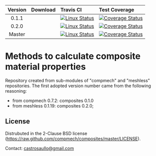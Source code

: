 |  Version	| Download | Travis CI | Test Coverage |
| :-------:	| :--- 	   | :---      | :---          |
|   0.1.1	|          | [![Linux Status](https://img.shields.io/travis/compmech/composites/0.1.1.svg)](https://travis-ci.org/compmech/composites) | [![Coverage Status](https://coveralls.io/repos/github/compmech/composites/badge.svg?branch=0.1.1)](https://coveralls.io/github/compmech/composites?branch=0.1.1) |
|   0.2.0	|          | [![Linux Status](https://img.shields.io/travis/compmech/composites/0.2.0.svg)](https://travis-ci.org/compmech/composites) | [![Coverage Status](https://coveralls.io/repos/github/compmech/composites/badge.svg?branch=0.2.0)](https://coveralls.io/github/compmech/composites?branch=0.2.0) |
|   Master	|          | [![Linux Status](https://img.shields.io/travis/compmech/composites/master.svg)](https://travis-ci.org/compmech/composites) | [![Coverage Status](https://coveralls.io/repos/github/compmech/composites/badge.svg?branch=master)](https://coveralls.io/github/compmech/composites?branch=master) |


Methods to calculate composite material properties
==================================================
Repository created from sub-modules of "compmech" and "meshless" repositories.
The first adopted version number came from the following reasoning:

- from compmech 0.7.2: composites 0.1.0
- from meshless 0.1.19: composites 0.2.0;


License
-------
Distrubuted in the 2-Clause BSD license (https://raw.github.com/compmech/composites/master/LICENSE).

Contact: castrosaullo@gmail.com

